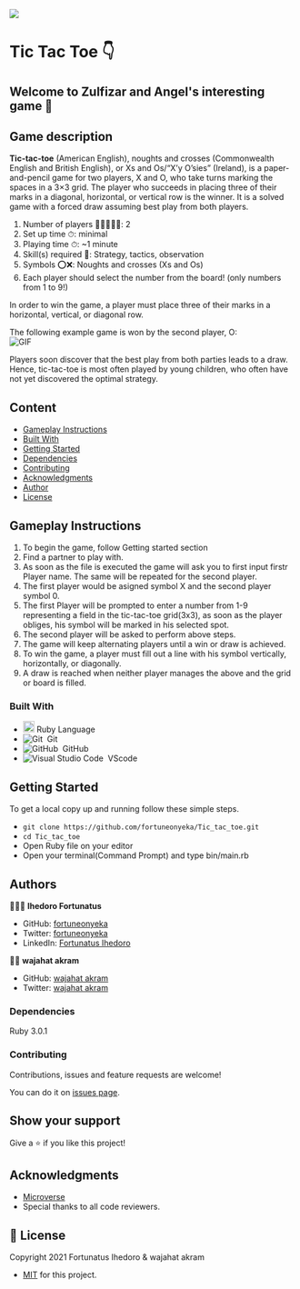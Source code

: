 ![](https://img.shields.io/badge/Microverse-blueviolet)

# Tic Tac Toe 👇
## Welcome to Zulfizar and Angel's interesting game 🙌
## Game description
**Tic-tac-toe** (American English), noughts and crosses (Commonwealth English and British English), or Xs and Os/“X’y O’sies” (Ireland), is a paper-and-pencil game for two players, X and O, who take turns marking the spaces in a 3×3 grid. The player who succeeds in placing three of their marks in a diagonal, horizontal, or vertical row is the winner. It is a solved game with a forced draw assuming best play from both players.<br>
1. Number of players 🙍‍♂️🙎🏻‍♀️: 2
2. Set up time ⏱: minimal
3. Playing time ⏱: ~1 minute
4. Skill(s) required 💪: Strategy, tactics, observation
5. Symbols ⭕️❌:	Noughts and crosses (Xs and Os)
6. Each player should select the number from the board! (only numbers from 1 to 9!)

In order to win the game, a player must place three of their marks in a horizontal, vertical, or diagonal row.

The following example game is won by the second player, O:<br>
<img align="center" alt="GIF" src="https://media.giphy.com/media/ChzovjKPuEiYe8ePih/giphy.gif" />

Players soon discover that the best play from both parties leads to a draw. Hence, tic-tac-toe is most often played by young children, who often have not yet discovered the optimal strategy.

## Content

* [Gameplay Instructions](#gameplay-instructions)
* [Built With](#built-with)
* [Getting Started](#getting-started)
* [Dependencies](#dependencies)
* [Contributing](#contributing)
* [Acknowledgments](#acknowledgments)
* [Author](#author)
* [License](#license)

## Gameplay Instructions

<ol>
  <li>To begin the game, follow Getting started section</li>
  <li>Find a partner to play with.</li>
  <li>As soon as the file is executed the game will ask you to first input firstr Player name. The same will be repeated for the second player.</li>
  <li>The first player would be asigned symbol X and the second player symbol 0.</li>
  <li>The first Player will be prompted to enter a number from 1-9 representing a field in the tic-tac-toe grid(3x3), as soon as the player obliges, his symbol will be marked in his selected spot.</li>
  <li>The second player will be asked to perform above steps.</li>
  <li>The game will keep alternating players until a win or draw is achieved.</li>
  <li>
To win the game, a player must fill out a line with his symbol vertically, horizontally, or diagonally.</li>
  <li>A draw is reached when neither player manages the above and the grid or board is filled.
</li>
</ol>

### Built With

- <code><img height="20" src="https://www.ruby-lang.org/images/header-ruby-logo.png"></code> Ruby Language <br>
- ![Git](https://img.shields.io/badge/-Git-05122A?style=flat&logo=git)&nbsp; Git<br>
- ![GitHub](https://img.shields.io/badge/-GitHub-05122A?style=flat&logo=github)&nbsp; GitHub<br>
- ![Visual Studio Code](https://img.shields.io/badge/-Visual%20Studio%20Code-05122A?style=flat&logo=visual-studio-code&logoColor=007ACC)&nbsp; VScode

## Getting Started

To get a local copy up and running follow these simple steps.

- `git clone https://github.com/fortuneonyeka/Tic_tac_toe.git`
- `cd Tic_tac_toe`
- Open Ruby file on your editor
- Open your terminal(Command Prompt) and type bin/main.rb

## Authors

👩🏻‍💼 **Ihedoro Fortunatus**

- GitHub: [fortuneonyeka](https://github.com/fortuneonyeka)
- Twitter: [fortuneonyeka](https://twitter.com/FortuneOnyeka)
- LinkedIn: [Fortunatus Ihedoro](https://www.linkedin.com/in/fortunatus-ihedoro-5a43711a3/)

🙍‍♂️ **wajahat akram**

- GitHub: [wajahat akram ](https://github.com/wajahat414)
- Twitter: [wajahat akram](https://twitter.com/wajahat414 )

### Dependencies

Ruby 3.0.1

### Contributing

Contributions, issues and feature requests are welcome!

You can do it on [issues page](https://github.com/fortuneonyeka/Tic_tac_toe/issues/6).

## Show your support

Give a ⭐️ if you like this project!

## Acknowledgments

- [Microverse](https://www.microverse.org/) 
- Special thanks to all code reviewers.

## 📝 License

Copyright 2021 Fortunatus Ihedoro & wajahat akram
- [MIT](https://github.com/fortuneonyeka/Tic_tac_toe/blob/Development/LICENSE) for this project.